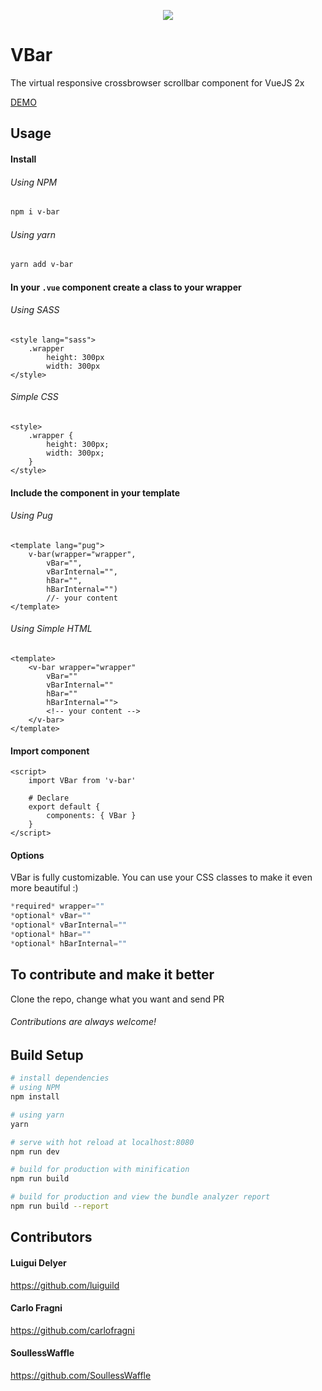 <p align="center"><img src="https://raw.githubusercontent.com/luiguild/v-bar/master/readme-image.png"></p>

# VBar

The virtual responsive crossbrowser scrollbar component for VueJS 2x

<a href="https://luiguild.github.io/v-bar/">DEMO</a>

## Usage
#### Install
###### Using NPM
``` bash
npm i v-bar
```
###### Using yarn
``` bash
yarn add v-bar
```

#### In your `.vue` component create a class to your wrapper
###### Using SASS
``` vue
<style lang="sass">
    .wrapper
        height: 300px
        width: 300px
</style>
```
###### Simple CSS
``` vue
<style>
    .wrapper {
        height: 300px;
        width: 300px;
    }
</style>
```

#### Include the component in your template
###### Using Pug
``` pug
<template lang="pug">
    v-bar(wrapper="wrapper",
        vBar="",
        vBarInternal="",
        hBar="",
        hBarInternal="")
        //- your content
</template>
```

###### Using Simple HTML
``` vue
<template>
    <v-bar wrapper="wrapper"
        vBar=""
        vBarInternal=""
        hBar=""
        hBarInternal="">
        <!-- your content -->
    </v-bar>
</template>
```

#### Import component
``` vue
<script>
    import VBar from 'v-bar'

    # Declare
    export default {
        components: { VBar }
    }
</script>
```

#### Options
VBar is fully customizable. You can use your CSS classes to make it even more beautiful :)
``` javascript
*required* wrapper=""
*optional* vBar=""
*optional* vBarInternal=""
*optional* hBar=""
*optional* hBarInternal=""
```

## To contribute and make it better
Clone the repo, change what you want and send PR

###### Contributions are always welcome!

## Build Setup
``` bash
# install dependencies
# using NPM
npm install

# using yarn
yarn

# serve with hot reload at localhost:8080
npm run dev

# build for production with minification
npm run build

# build for production and view the bundle analyzer report
npm run build --report
```

## Contributors
#### Luigui Delyer
https://github.com/luiguild
#### Carlo Fragni
https://github.com/carlofragni
#### SoullessWaffle
https://github.com/SoullessWaffle
